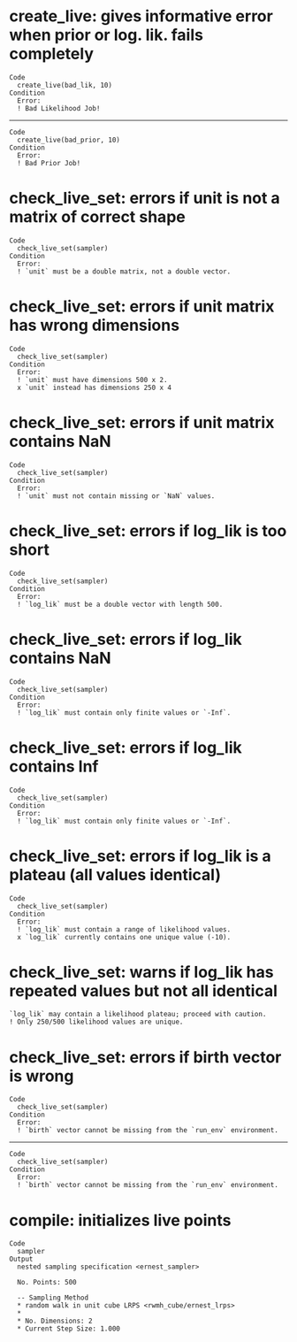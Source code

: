 # create_live: gives informative error when prior or log. lik. fails completely

    Code
      create_live(bad_lik, 10)
    Condition
      Error:
      ! Bad Likelihood Job!

---

    Code
      create_live(bad_prior, 10)
    Condition
      Error:
      ! Bad Prior Job!

# check_live_set: errors if unit is not a matrix of correct shape

    Code
      check_live_set(sampler)
    Condition
      Error:
      ! `unit` must be a double matrix, not a double vector.

# check_live_set: errors if unit matrix has wrong dimensions

    Code
      check_live_set(sampler)
    Condition
      Error:
      ! `unit` must have dimensions 500 x 2.
      x `unit` instead has dimensions 250 x 4

# check_live_set: errors if unit matrix contains NaN

    Code
      check_live_set(sampler)
    Condition
      Error:
      ! `unit` must not contain missing or `NaN` values.

# check_live_set: errors if log_lik is too short

    Code
      check_live_set(sampler)
    Condition
      Error:
      ! `log_lik` must be a double vector with length 500.

# check_live_set: errors if log_lik contains NaN

    Code
      check_live_set(sampler)
    Condition
      Error:
      ! `log_lik` must contain only finite values or `-Inf`.

# check_live_set: errors if log_lik contains Inf

    Code
      check_live_set(sampler)
    Condition
      Error:
      ! `log_lik` must contain only finite values or `-Inf`.

# check_live_set: errors if log_lik is a plateau (all values identical)

    Code
      check_live_set(sampler)
    Condition
      Error:
      ! `log_lik` must contain a range of likelihood values.
      x `log_lik` currently contains one unique value (-10).

# check_live_set: warns if log_lik has repeated values but not all identical

    `log_lik` may contain a likelihood plateau; proceed with caution.
    ! Only 250/500 likelihood values are unique.

# check_live_set: errors if birth vector is wrong

    Code
      check_live_set(sampler)
    Condition
      Error:
      ! `birth` vector cannot be missing from the `run_env` environment.

---

    Code
      check_live_set(sampler)
    Condition
      Error:
      ! `birth` vector cannot be missing from the `run_env` environment.

# compile: initializes live points

    Code
      sampler
    Output
      nested sampling specification <ernest_sampler>
      
      No. Points: 500
      
      -- Sampling Method 
      * random walk in unit cube LRPS <rwmh_cube/ernest_lrps>
      * 
      * No. Dimensions: 2
      * Current Step Size: 1.000

